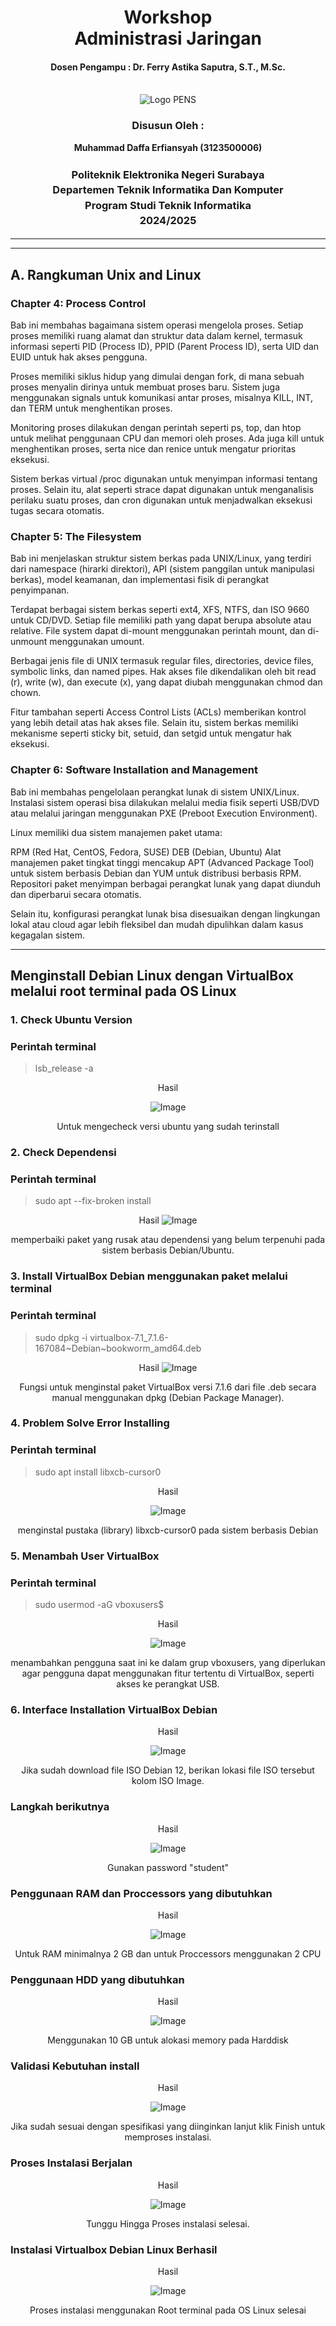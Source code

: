 <div align="center">
  <h1 style="text-align: center;font-weight: bold">Workshop<br>Administrasi Jaringan</h1>
  <h4 style="text-align: center;">Dosen Pengampu : Dr. Ferry Astika Saputra, S.T., M.Sc.</h4>
</div>
<br />
<div align="center">
  <img src="https://upload.wikimedia.org/wikipedia/id/4/44/Logo_PENS.png" alt="Logo PENS">
  <h3 style="text-align: center;">Disusun Oleh : </h3>
  <p style="text-align: center;">
    <strong>Muhammad Daffa Erfiansyah (3123500006)</strong><br>
  </p>

<h3 style="text-align: center;line-height: 1.5">Politeknik Elektronika Negeri Surabaya<br>Departemen Teknik Informatika Dan Komputer<br>Program Studi Teknik Informatika<br>2024/2025</h3>
  <hr><hr>
</div>

## A. Rangkuman Unix and Linux

### Chapter 4: Process Control
<p>
  Bab ini membahas bagaimana sistem operasi mengelola proses. Setiap proses memiliki ruang alamat dan struktur data dalam kernel, termasuk informasi seperti PID (Process ID), PPID (Parent Process ID), serta UID dan EUID untuk hak akses pengguna.

Proses memiliki siklus hidup yang dimulai dengan fork, di mana sebuah proses menyalin dirinya untuk membuat proses baru. Sistem juga menggunakan signals untuk komunikasi antar proses, misalnya KILL, INT, dan TERM untuk menghentikan proses.

Monitoring proses dilakukan dengan perintah seperti ps, top, dan htop untuk melihat penggunaan CPU dan memori oleh proses. Ada juga kill untuk menghentikan proses, serta nice dan renice untuk mengatur prioritas eksekusi.

Sistem berkas virtual /proc digunakan untuk menyimpan informasi tentang proses. Selain itu, alat seperti strace dapat digunakan untuk menganalisis perilaku suatu proses, dan cron digunakan untuk menjadwalkan eksekusi tugas secara otomatis.
<p>

### Chapter 5: The Filesystem

<p>
  Bab ini menjelaskan struktur sistem berkas pada UNIX/Linux, yang terdiri dari namespace (hirarki direktori), API (sistem panggilan untuk manipulasi berkas), model keamanan, dan implementasi fisik di perangkat penyimpanan.

Terdapat berbagai sistem berkas seperti ext4, XFS, NTFS, dan ISO 9660 untuk CD/DVD. Setiap file memiliki path yang dapat berupa absolute atau relative. File system dapat di-mount menggunakan perintah mount, dan di-unmount menggunakan umount.

Berbagai jenis file di UNIX termasuk regular files, directories, device files, symbolic links, dan named pipes. Hak akses file dikendalikan oleh bit read (r), write (w), dan execute (x), yang dapat diubah menggunakan chmod dan chown.

Fitur tambahan seperti Access Control Lists (ACLs) memberikan kontrol yang lebih detail atas hak akses file. Selain itu, sistem berkas memiliki mekanisme seperti sticky bit, setuid, dan setgid untuk mengatur hak eksekusi.
</p>

### Chapter 6:  Software Installation and Management

<p>
  Bab ini membahas pengelolaan perangkat lunak di sistem UNIX/Linux. Instalasi sistem operasi bisa dilakukan melalui media fisik seperti USB/DVD atau melalui jaringan menggunakan PXE (Preboot Execution Environment).

Linux memiliki dua sistem manajemen paket utama:

RPM (Red Hat, CentOS, Fedora, SUSE)
DEB (Debian, Ubuntu)
Alat manajemen paket tingkat tinggi mencakup APT (Advanced Package Tool) untuk sistem berbasis Debian dan YUM untuk distribusi berbasis RPM. Repositori paket menyimpan berbagai perangkat lunak yang dapat diunduh dan diperbarui secara otomatis.

Selain itu, konfigurasi perangkat lunak bisa disesuaikan dengan lingkungan lokal atau cloud agar lebih fleksibel dan mudah dipulihkan dalam kasus kegagalan sistem.
</p>

<hr>

## Menginstall Debian Linux dengan VirtualBox melalui root terminal pada OS Linux

### 1. Check Ubuntu Version

### Perintah terminal

>lsb_release -a<br>
<div align="center">

Hasil

![Image](<Assets/IMG (18).png>)
<p>
Untuk mengecheck versi ubuntu yang sudah terinstall
</p>

</div>

### 2. Check Dependensi 
### Perintah terminal

>sudo apt --fix-broken install
<div align="center">

Hasil
![Image](<Assets/IMG (19).png>)
<p>
memperbaiki paket yang rusak atau dependensi yang belum terpenuhi pada sistem berbasis Debian/Ubuntu.
</p>

</div>

### 3. Install VirtualBox Debian menggunakan paket melalui terminal
### Perintah terminal

>sudo dpkg -i virtualbox-7.1_7.1.6-167084~Debian~bookworm_amd64.deb<br>
<div align="center">

Hasil
![Image](<Assets/IMG (12).png>)

<p>
Fungsi untuk menginstal paket VirtualBox versi 7.1.6 dari file .deb secara manual menggunakan dpkg (Debian Package Manager).
</p>

</div>

### 4. Problem Solve Error Installing
### Perintah terminal
>sudo apt install libxcb-cursor0<br>
<div align="center">
Hasil

![Image](<Assets/IMG (8).png>)

<p>
menginstal pustaka (library) libxcb-cursor0 pada sistem berbasis Debian
</p>
</div>

### 5. Menambah User VirtualBox
### Perintah terminal
>sudo usermod -aG vboxusers$<br>
<div align="center">
Hasil

![Image](<Assets/IMG (20).png>)

<p>
menambahkan pengguna saat ini ke dalam grup vboxusers, yang diperlukan agar pengguna dapat menggunakan fitur tertentu di VirtualBox, seperti akses ke perangkat USB.
</p>
</div>

### 6. Interface Installation VirtualBox Debian

<div align="center">
Hasil

![Image](<Assets/IMG (1).png>)

<p>
Jika sudah download file ISO Debian 12, berikan lokasi file ISO tersebut kolom ISO Image.
</p>
</div>

### Langkah berikutnya

<div align="center">
Hasil

![Image](<Assets/IMG (2).png>)

<p>
Gunakan password "student"
</p>
</div>

### Penggunaan RAM dan Proccessors yang dibutuhkan

<div align="center">
Hasil

![Image](<Assets/IMG (3).png>)

<p>
Untuk RAM minimalnya 2 GB dan untuk Proccessors menggunakan 2 CPU
</p>
</div>

### Penggunaan HDD yang dibutuhkan

<div align="center">
Hasil

![Image](<Assets/IMG (4).png>)

<p>
Menggunakan 10 GB untuk alokasi memory pada Harddisk
</p>
</div>

### Validasi Kebutuhan install

<div align="center">
Hasil

![Image](<Assets/IMG (5).png>)

<p>
Jika sudah sesuai dengan spesifikasi yang diinginkan lanjut klik Finish untuk memproses instalasi.
</p>
</div>

### Proses Instalasi Berjalan

<div align="center">
Hasil

![Image](<Assets/IMG (16).png>)

<p>
Tunggu Hingga Proses instalasi selesai.
</p>
</div>

### Instalasi Virtualbox Debian Linux Berhasil

<div align="center">
Hasil

![Image](<Assets/IMG (21).png>)

<p>
Proses instalasi menggunakan Root terminal pada OS Linux selesai
</p>
</div>

</div>


